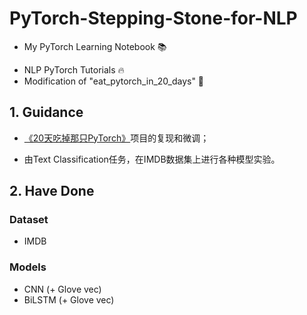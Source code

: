 # PyTorch-Stepping-Stone-for-NLP
* My PyTorch Learning Notebook 📚 <p>
* NLP PyTorch Tutorials 🔥   
* Modification of "eat_pytorch_in_20_days" 🤔

## 1. Guidance
* [《20天吃掉那只PyTorch》](https://github.com/lyhue1991/eat_pytorch_in_20_days)项目的复现和微调； <p>
* 由Text Classification任务，在IMDB数据集上进行各种模型实验。

## 2. Have Done
### Dataset  
* IMDB  
### Models  
* CNN (+ Glove vec)  
* BiLSTM (+ Glove vec)  
